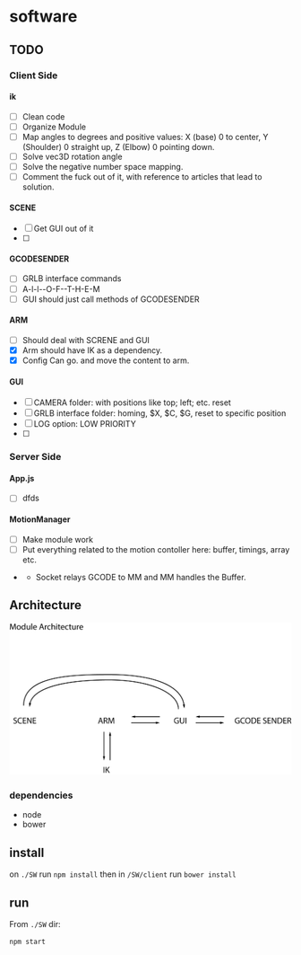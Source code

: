 # software
## TODO
### Client Side
#### ik
- [ ] Clean code
- [ ] Organize Module
- [ ] Map angles to degrees and positive values: X (base) 0 to center, Y (Shoulder) 0 straight up, Z (Elbow) 0 pointing down.
- [ ] Solve vec3D rotation angle
- [ ] Solve the negative number space mapping.
- [ ] Comment the fuck out of it, with reference to articles that lead to solution.

#### SCENE
- [ ] Get GUI out of it
- [ ]

#### GCODESENDER
- [ ] GRLB interface commands
- [ ] A-l-l--O-F--T-H-E-M
- [ ] GUI should just call methods of GCODESENDER

#### ARM
- [ ] Should deal with SCRENE and GUI
- [x] Arm should have IK as a dependency.
- [x] Config Can go. and move the content to arm.

#### GUI
- [ ] CAMERA folder: with positions like top; left; etc. reset
- [ ] GRLB interface folder: homing, $X, $C, $G, reset to specific position
- [ ] LOG option: LOW PRIORITY
- [ ]

### Server Side
#### App.js
- [ ] dfds

#### MotionManager
- [ ] Make module work
- [ ] Put everything related to the motion contoller here: buffer, timings, array etc.
- - Socket relays GCODE to MM and MM handles the Buffer.

## Architecture
![pic](./_images/arch.png)



### dependencies
* node
* bower

## install

on `./SW` run `npm install` then in `/SW/client` run `bower install`


## run
From `./SW` dir:
```
npm start
```
